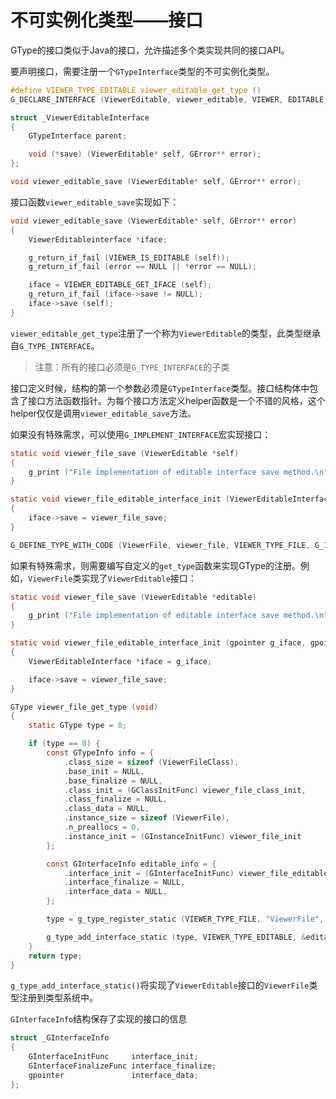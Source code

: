 # 不可实例化类型——接口

GType的接口类似于Java的接口，允许描述多个类实现共同的接口API。

要声明接口，需要注册一个`GTypeInterface`类型的不可实例化类型。
```c
#define VIEWER_TYPE_EDITABLE viewer_editable_get_type ()
G_DECLARE_INTERFACE (ViewerEditable, viewer_editable, VIEWER, EDITABLE, GObject)

struct _ViewerEditableInterface 
{
    GTypeInterface parent;

    void (*save) (ViewerEditable* self, GError** error);
};

void viewer_editable_save (ViewerEditable* self, GError** error);
```
接口函数`viewer_editable_save`实现如下：
```c
void viewer_editable_save (ViewerEditable* self, GError** error)
{
    ViewerEditableinterface *iface;

    g_return_if_fail (VIEWER_IS_EDITABLE (self));
    g_return_if_fail (error == NULL || *error == NULL);

    iface = VIEWER_EDITABLE_GET_IFACE (self);
    g_return_if_fail (iface->save != NULL);
    iface->save (self);
}
```
`viewer_editable_get_type`注册了一个称为`ViewerEditable`的类型，此类型继承自`G_TYPE_INTERFACE`。

> 注意：所有的接口必须是`G_TYPE_INTERFACE`的子类

接口定义时候，结构的第一个参数必须是`GTypeInterface`类型。接口结构体中包含了接口方法函数指针。为每个接口方法定义helper函数是一个不错的风格，这个helper仅仅是调用`viewer_editable_save`方法。

如果没有特殊需求，可以使用`G_IMPLEMENT_INTERFACE`宏实现接口：
```c
static void viewer_file_save (ViewerEditable *self)
{
    g_print ("File implementation of editable interface save method.\n");
}

static void viewer_file_editable_interface_init (ViewerEditableInterface *iface)
{
    iface->save = viewer_file_save;
}

G_DEFINE_TYPE_WITH_CODE (ViewerFile, viewer_file, VIEWER_TYPE_FILE, G_IMPLEMENT_INTERFACE (VIEWER_TYPE_EDITABLE, viewer_file_editable_interface_init))
```
如果有特殊需求，则需要编写自定义的`get_type`函数来实现GType的注册。例如，`ViewerFile`类实现了`ViewerEditable`接口：
```c
static void viewer_file_save (ViewerEditable *editable)
{
    g_print ("File implementation of editable interface save method.\n");
}

static void viewer_file_editable_interface_init (gpointer g_iface, gpointer iface_data)
{
    ViewerEditableInterface *iface = g_iface;

    iface->save = viewer_file_save;
}

GType viewer_file_get_type (void)
{
    static GType type = 0;

    if (type == 0) {
        const GTypeInfo info = {
            .class_size = sizeof (ViewerFileClass),
            .base_init = NULL,
            .base_finalize = NULL,
            .class_init = (GClassInitFunc) viewer_file_class_init,
            .class_finalize = NULL,
            .class_data = NULL,
            .instance_size = sizeof (ViewerFile),
            .n_preallocs = 0,
            .instance_init = (GInstanceInitFunc) viewer_file_init
        };

        const GInterfaceInfo editable_info = {
            .interface_init = (GInterfaceInitFunc) viewer_file_editable_interface_init,
            .interface_finalize = NULL,
            .interface_data = NULL,
        };

        type = g_type_register_static (VIEWER_TYPE_FILE, "ViewerFile", &info, 0);

        g_type_add_interface_static (type, VIEWER_TYPE_EDITABLE, &editable_info);
    }
    return type;
}
```
`g_type_add_interface_static()`将实现了`ViewerEditable`接口的`ViewerFile`类型注册到类型系统中。

`GInterfaceInfo`结构保存了实现的接口的信息
```c
struct _GInterfaceInfo
{
    GInterfaceInitFunc     interface_init;
    GInterfaceFinalizeFunc interface_finalize;
    gpointer               interface_data;
};
```

